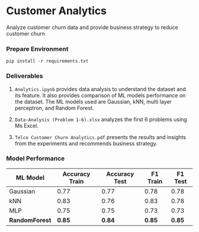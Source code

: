# Customer Analytics

Analyze customer churn data and provide business strategy to reduce customer churn

### Prepare Environment

```
pip install -r requirements.txt
```

### Deliverables

1. `Analytics.ipynb` provides data analysis to understand the dataset and its feature. It also provides comparison of ML models performance on the dataset. The ML models used are Gaussian, kNN, multi layer perceptron, and Random Forest.

2. `Data-Analysis (Problem 1-6).xlsx` analyzes the first 6 problems using Ms Excel.

3. `Telco Customer Churn Analytics.pdf` presents the results and insights from the experiments and recommends business strategy.

### Model Performance

| ML Model    | Accuracy Train | Accuracy Test | F1 Train | F1 Test |
| --- | --- | --- | --- | --- |
| Gaussian    | 0.77 | 0.77 | 0.78 | 0.78 |
| kNN         | 0.83 | 0.76 | 0.83 | 0.78 |
| MLP         | 0.75 | 0.75 | 0.73 | 0.73 |
| **RandomForest** | **0.85** | **0.84** | **0.85** | **0.85** |
